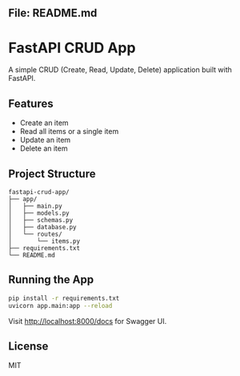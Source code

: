 ## File: README.md
# FastAPI CRUD App

A simple CRUD (Create, Read, Update, Delete) application built with FastAPI.

## Features
- Create an item
- Read all items or a single item
- Update an item
- Delete an item

## Project Structure
```
fastapi-crud-app/
├── app/
│   ├── main.py
│   ├── models.py
│   ├── schemas.py
│   ├── database.py
│   └── routes/
│       └── items.py
├── requirements.txt
└── README.md
```

## Running the App
```bash
pip install -r requirements.txt
uvicorn app.main:app --reload
```

Visit [http://localhost:8000/docs](http://localhost:8000/docs) for Swagger UI.

## License
MIT
